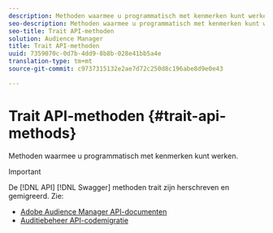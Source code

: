 ```yaml
---
description: Methoden waarmee u programmatisch met kenmerken kunt werken.
seo-description: Methoden waarmee u programmatisch met kenmerken kunt werken.
seo-title: Trait API-methoden
solution: Audience Manager
title: Trait API-methoden
uuid: 7359070c-0d7b-4dd9-8b8b-028e41bb5a4e
translation-type: tm+mt
source-git-commit: c9737315132e2ae7d72c250d8c196abe8d9e0e43

---
```



# Trait API-methoden {#trait-api-methods}

Methoden waarmee u programmatisch met kenmerken kunt werken.

>[!IMPORTANT]
>
>De [!DNL API] [!DNL Swagger] methoden trait zijn herschreven en gemigreerd. Zie:
>
>* [Adobe Audience Manager API-documenten](https://bank.demdex.com/portal/swagger/index.html)
>* [Auditiebeheer API-codemigratie](../../api/api-swagger-migration.md)
